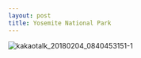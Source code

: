```yaml
---
layout: post
title: Yosemite National Park
---
```


![kakaotalk_20180204_0840453151-1](https://user-images.githubusercontent.com/26464535/35774634-9b2905c6-09b8-11e8-8bce-a75e1a33dcac.jpg)


